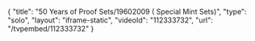 {
    "title": "50 Years of Proof Sets\/19602009 (  Special Mint Sets)",
    "type": "solo",
    "layout": "iframe-static",
    "videoId": "112333732",
    "url": "\/tvpembed\/112333732"
}
